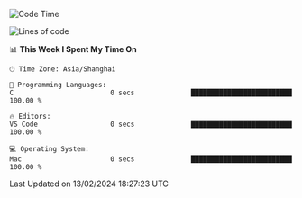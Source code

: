 <!--START_SECTION:waka-->
![Code Time](http://img.shields.io/badge/Code%20Time-1%2C792%20hrs%204%20mins-blue)

![Lines of code](https://img.shields.io/badge/From%20Hello%20World%20I%27ve%20Written-288.0%20thousand%20lines%20of%20code-blue)

📊 **This Week I Spent My Time On** 

```text
🕑︎ Time Zone: Asia/Shanghai

💬 Programming Languages: 
C                        0 secs              █████████████████████████   100.00 % 

🔥 Editors: 
VS Code                  0 secs              █████████████████████████   100.00 % 

💻 Operating System: 
Mac                      0 secs              █████████████████████████   100.00 % 
```


 Last Updated on 13/02/2024 18:27:23 UTC
<!--END_SECTION:waka-->
